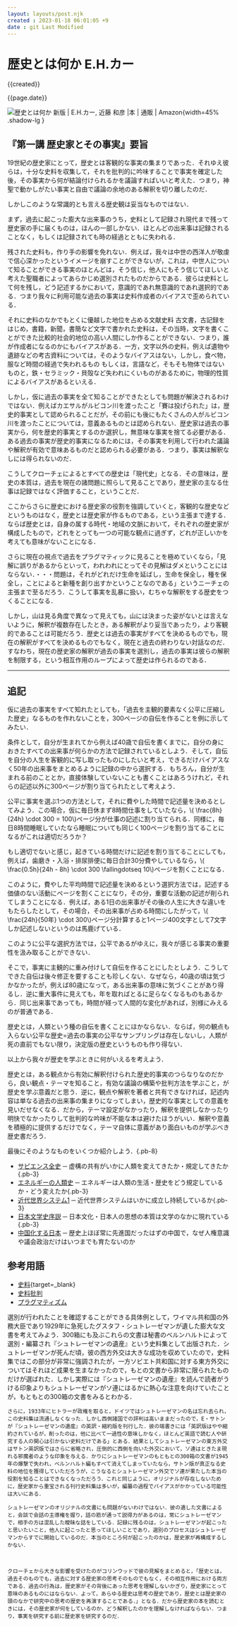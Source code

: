 ```yaml
---
layout: layouts/post.njk
created : 2023-01-18 06:01:05 +9
date : git Last Modified 
---
```



# 歴史とは何か  <span class="text-base pl-4">E.H.カー</span> 

{{created}}

{{page.date}}

<span class="marginnote img-holder pb-10" >![歴史とは何か 新版 | E.H.カー, 近藤 和彦 |本 | 通販 | Amazon](https://m.media-amazon.com/images/I/710RV9dgoiL.jpg){width=45% .shadow-lg }</span>

## 『第一講 歴史家とその事実』要旨


19世紀の歴史家にとって，歴史とは客観的な事実の集まりであった．それゆえ彼らは，十分な史料を収集して，それを批判的に吟味することで事実を確定した後，その事実から何が結論付けられるかを議論すればいいと考えた．つまり，神聖で動かしがたい事実と自由で議論の余地のある解釈を切り離したのだ．

しかしこのような常識的とも言える歴史観は妥当なものではない．

まず，過去に起こった膨大な出来事のうち，史料として記録され現代まで残って歴史家の手に届くものは，ほんの一部しかない．ほとんどの出来事は記録されることなく，もしくは記録されても時の経過とともに失われる．

残された史料も，作り手の影響を免れない．例えば，我々は中世の西洋人が敬虔で信心深かったというイメージを崩すことができないが，これは，中世人について知ることができる事実のほとんどは，そう信じ，他人にもそう信じてほしいと考えた聖職者によってあらかじめ選別されたものだからである．彼らは史料として何を残し，どう記述するかにおいて，意識的であれ無意識的であれ選択的である．つまり我々に利用可能な過去の事実は史料作成者のバイアスで歪められている．

それに史料のなかでもとくに優越した地位を占める文献史料<span class="sidenote-number"></span> <span class="sidenote">古文書，古記録をはじめ，書籍，新聞，書簡など文字で書かれた史料</span>は，その当時，文字を書くことができた比較的社会的地位の高い人間にしか作ることができない．つまり，誰が作成者になるのかにもバイアスがある．一方，文字以外の史料，例えば遺物や遺跡などの考古資料については，そのようなバイアスはない，しかし，食べ物，服など時間の経過で失われるもの<span class="sidenote-number"></span> <span class="sidenote">もしくは，言語など，そもそも物体ではないもの</span>と，鉄・セラミック・貝殻など失われにくいものがあるために，物理的性質によるバイアスがあるといえる．


しかし，仮に過去の事実を全て知ることができたとしても問題が解決されるわけではない．例えばカエサルがルビコン川を渡ったこと<span class="sidenote-number"></span><span class="sidenote">「賽は投げられた」</span>は，歴史的事実として認められることだが，その前にも後にもたくさんの人がルビコン川を渡ったことについては，意義あるものとは認められない．歴史家は過去の事実から，何を歴史的事実とするのか選択し，無意味な事実を捨てる必要がある．ある過去の事実が歴史的事実になるためには，その事実を利用して行われた議論や解釈が有効で意味あるものだと認められる必要がある．つまり，事実は解釈なしには得られないのだ．

こうしてクローチェによるとすべての歴史は「現代史」となる．その意味は，歴史の本質は，過去を現在の諸問題に照らして見ることであり，歴史家の主なる仕事は記録ではなく評価すること，ということだ．

ここからさらに歴史における歴史家の役割を強調していくと，客観的な歴史などというものはなく，歴史とは歴史家が作るものである，という主張まで達する．ならば歴史とは，自身の属する時代・地域の文脈において，それぞれの歴史家が構成したもので，どれをとっても一つの可能な観点に過ぎず，どれが正しいかを考えても意味がないことになる．

さらに現在の視点で過去をプラグマティックに見ることを極めていくなら，<span class="italic">「見解に誤りがあるからといって，われわれにとってその見解はダメということにはならない．・・・問題は，それがどれだけ生命を延ばし，生命を保全し，種を保全し，ことによると新種を創り出すかということなのである」</span>というニーチェの主張まで至るだろう．こうして事実を乱暴に扱い，むちゃな解釈をする歴史をつくることになる．

しかし，山は見る角度で異なって見えても，山には決まった姿がないとは言えないように，解釈が複数存在したとき，ある解釈がより妥当であったり，より客観的であることは可能だろう．歴史とは過去の事実がすべてを決めるものでも，現在の解釈がすべてを決めるものでもなく，現在と過去の終わりない対話なのだ．すなわち，現在の歴史家の解釈が過去の事実を選別し，過去の事実は彼らの解釈を制限する，という相互作用のループによって歴史は作られるのである．

<hr class="mt-12">

## 追記

仮に過去の事実をすべて知れたとしても，「過去を主観的要素なく公平に圧縮した歴史」なるものを作れないことを，300ページの自伝を作ることを例に示してみたい．

条件として，自分が生まれてから例えば40歳で自伝を書くまでに，自分の身におきたすべての出来事が何らかの方法で記録されているとしよう．そして，自伝を自分の人生を客観的に写し取ったものにしたいと考え，できるだけバイアスなく50年の出来事をまとめるように記録の中から選択する．<span class="sidenote-number"></span><span class="sidenote">もちろん，自分が生まれる前のこととか，直接体験していないことも書くことはあろうけれど，それらの記述以外に300ページが割り当てられたとして考えよう．</span>

公平に事実を選ぶ1つの方法として，それに費やした時間で記述量を決めるとしてみよう．この場合，仮に毎日休まず8時間仕事をしていたなら，\\( \frac{8h}{24h} \cdot 300 = 100\\)ページ分が仕事の記述に割り当てられる．同様に，毎日8時間睡眠していたなら睡眠についても同じく100ページを割り当てることになるがこれは適切だろうか？

もし適切でないと感じ，起きている時間だけに記述を割り当てることにしても，例えば，歯磨き・入浴・排尿排便に毎日合計30分費やしているなら，\\( \frac{0.5h}{24h - 8h} \cdot 300 \fallingdotseq 10\\)ページを割くことになる．

このように，費やした平均時間で記述量を決めるという選択方法では，記述する価値のない活動にページを割くことになり，その分，重要な活動の記述が削られてしまうことになる．例えば，ある1日の出来事がその後の人生に大きな違いをもたらしたとして，その場合，その出来事が占める時間にしたがって，\\( \frac{24h}{50年} \cdot 300\\)ページ分<span class="sidenote-number"></span><span class="sidenote">計算すると1ページ400文字として7文字</span>しか記述しないというのは馬鹿げている．

このように公平な選択方法では，公平であるがゆえに，我々が感じる事実の重要性を汲み取ることができない．

そこで，事実に主観的に重み付けして自伝を作ることにしたとしよう．こうしてできた自伝は後々修正を要することも珍しくない．なぜなら，40歳の頃は気づかなかったが，例えば80歳になって，ある出来事の意味に気づくことがあり得るし．逆に重大事件に見えても，年を取ればとるに足らなくなるものもあるから．同じ出来事であっても，時間が経って人間的な変化があれば，別様にみえるのが普通である．

歴史とは，人類という種の自伝を書くことにほかならない．ならば，何の観点も入らない公平な歴史=過去の事実の公平なサンプリングは存在しないし，人類が死の直前でもない限り，決定版の歴史というものも作り得ない．

以上から我々が歴史を学ぶときに何がいえるを考えよう．

歴史とは，ある観点から有効に解釈付けられた歴史的事実のつらなりなのだから，良い観点・テーマを知ること，有効な議論の構築や批判方法を学ぶこと，が歴史を学ぶ意義だと思う．逆に，観点や解釈を著者と共有できなければ，記述内容は単なる過去の出来事の集まりになってしまい，歴史的な事実としての意義を見いだせなくなる．だから，テーマ設定がなかったり，解釈を提供しなかったり明快でなかったりして批判的な吟味が不能な本は避けたほうがいい．解釈や意義を積極的に提供するだけでなく，テーマ自体に意義があり面白いものが学ぶべき歴史書だろう．

最後にそのようなものをいくつか紹介しよう．{.pb-8}

- [サピエンス全史](https://www.kawade.co.jp/np/isbn/9784309226712/)
─ 虚構の共有がいかに人類を変えてきたか・規定してきたか{.pb-3}
- [エネルギーの人類史](http://www.seidosha.co.jp/book/index.php?id=3274)
─ エネルギーは人類の生活・歴史をどう規定しているか・どう変えたか{.pb-3}
- [近代世界システム1](https://www.unp.or.jp/ISBN/ISBN978-4-8158-0743-6.html)
─ 近代世界システムはいかに成立し持続しているか{.pb-3}
- [日本文学史序説](https://www.chikumashobo.co.jp/product/9784480084873/)
─ 日本文化・日本人の思想の本質は文学のなかに現れている{.pb-3}
- [中国化する日本](https://books.bunshun.jp/ud/book/num/9784167900847)
─ 歴史上ほぼ常に先進国だったはずの中国で，なぜ人権意識や議会政治だけはいつまでも育たないのか


## 参考用語

- [史料](https://kotobank.jp/word/%E5%8F%B2%E6%96%99-535884){target=_blank}
- [史料批判](https://kotobank.jp/word/%E5%8F%B2%E6%96%99%E6%89%B9%E5%88%A4-81003)
- [プラグマティズム](https://kotobank.jp/word/%E5%AE%9F%E7%94%A8%E4%B8%BB%E7%BE%A9-521772)



<div class="hidden">
    選別が行われたことを確認することができる具体例として，ワイマル共和国の外務大臣であり1929年に急死したグスタフ・シュトレーゼマンが遺した膨大な文書を考えてみよう．300箱にも及ぶこれらの文書は秘書のベルンハルトによって選別・編纂され『シュトレーゼマンの遺産』という史料集として出版された．シュトレーゼマンが死んだ頃，彼の西方外交は大きな成功を収めていたので，史料集ではこの部分が非常に強調されたが，一方ソビエト共和国に対する東方外交についてはそれほど成果を生まなかったので，もとの文書から非常に限られたものだけが選ばれた．しかし実際には『シュトレーゼマンの遺産』を読んで読者がうける印象よりもシュトレーゼマンがソ連にはるかに熱心な注意を向けていたことが，もともとの300箱の文書をみるとわかる．
    
    さらに，1933年にヒトラーが政権を取ると，ドイツではシュトレーゼマンの名は忘れ去られ，この史料集は流通しなくなった．しかし西側諸国での評判は高いままだったので，E・サトンが『シュトレーゼマンの遺産』の英訳・縮約版を刊行した．彼の端書きには「英訳版はやや縮約されているが，削ったのは，他に比べて一過性の意味しかなく，ほとんど英語で読む人や研究する人の関心は引かない史料だけである」とある．結果としてシュトレーゼマンの東方外交はサトン英訳版ではさらに省略され，圧倒的に西側を向いた外交において，ソ連はときたま現れる邪魔者のような印象を与える．かりにシュトレーゼマンのもともとの300箱の文書が1945年の爆撃で失われ，ベルンハルト編もすべて消えてしまっていたなら，サトン版が真正なる史料の地位を獲得していただろうが，こうなるとシュトレーゼマン外交でソ連が果たした本当の役割を知ることはできなくなっただろう．これと同じように，オリジナルが存在しないために，歴史家から重宝される刊行史料集は多いが，編纂の過程でバイアスがかかっている可能性は大いにある．
    
    シュトレーゼマンのオリジナルの文書にも問題がないわけではない．彼の遺した文書によると，会談で会話の主導権を握り，話の筋が通って説得力があるのは，常にシュトレーゼマンで，相手の方は混乱した曖昧な話をしている．記録に残るのは，シュトレーゼマンが起こったと思いたいこと，他人に起こったと思ってほしいことであり，選別のプロセスはシュトレーゼマンからすでに開始しているのだ．本当のところ何が起こったのかは，歴史家が再構成するしかない．
    
    
    
    クローチェから大きな影響を受けたのがコリンウッドで彼の見解をまとめると，「歴史とは，過去そのものでも，過去に対する歴史家の思考そのものでもなく，その相互作用における両方である．過去の行為は，歴史家がその背後にあった思考を理解しないかぎり，歴史家にとって意味のあるものにはならない．よって，あらゆる歴史は思考の歴史であり，歴史とは歴史家の頭のなかで研究中の思考の歴史を再演することである．」となる．だから歴史家の本を読むときには，その歴史家が何をしているのか，どう解釈したのかを理解しなければならない．つまり，事実を研究する前に歴史家を研究するのだ．
</div>

<!-- excerpt -->